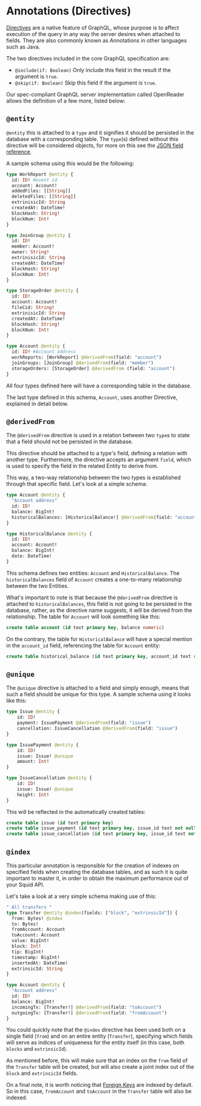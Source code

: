 # Annotations (Directives)

[Directives](https://graphql.org/learn/queries/#directives) are a native feature of GraphQL, whose purpose is to affect execution of the query in any way the server desires when attached to fields. They are also commonly known as Annotations in other languages such as Java.

The two directives included in the core GraphQL specification are:

* `@include(if: Boolean)` Only include this field in the result if the argument is `true`.
* `@skip(if: Boolean)` Skip this field if the argument is `true`.

Our spec-compliant GraphQL server implementation called OpenReader allows the definition of a few more, listed below:

## `@entity`

`@entity` this is attached to a `type` and it signifies it should be persisted in the database with a corresponding table. The `type`(s) defined without this directive will be considered objects, for more on this see the [JSON field reference](json-fields.md).

A sample schema using this would be the following:

```graphql title="schema.graphql"
type WorkReport @entity {
  id: ID! #event id
  account: Account!
  addedFiles: [[String]]
  deletedFiles: [[String]]
  extrinisicId: String
  createdAt: DateTime!
  blockHash: String!
  blockNum: Int!
}

type JoinGroup @entity {
  id: ID!
  member: Account!
  owner: String!
  extrinisicId: String
  createdAt: DateTime!
  blockHash: String!
  blockNum: Int!
}

type StorageOrder @entity {
  id: ID!
  account: Account!
  fileCid: String!
  extrinisicId: String
  createdAt: DateTime!
  blockHash: String!
  blockNum: Int!
}

type Account @entity {
  id: ID! #Account address
  workReports: [WorkReport] @derivedFrom(field: "account")
  joinGroups: [JoinGroup] @derivedFrom(field: "member")
  storageOrders: [StorageOrder] @derivedFrom (field: "account")
}
```


All four types defined here will have a corresponding table in the database.

The last type defined in this schema, `Account`, uses another Directive, explained in detail below.

## `@derivedFrom`

The `@derivedFrom` directive is used in a relation between two `type`s to state that a field should not be persisted in the database.

This directive should be attached to a type's field, defining a relation with another type. Furthermore, the directive accepts an argument `field`, which is used to specify the field in the related Entity to derive from.

This way, a two-way relationship between the two types is established through that specific field. Let's look at a simple schema:

```graphql title="schema.graphql"
type Account @entity {
  "Account address"
  id: ID!
  balance: BigInt!
  historicalBalances: [HistoricalBalance!] @derivedFrom(field: "account")
}

type HistoricalBalance @entity {
  id: ID!
  account: Account!
  balance: BigInt!
  date: DateTime!
}

```


This schema defines two entities: `Account` and `HistoricalBalance`. The `historicalBalances` field of `Account` creates a one-to-many relationship between the two Entities.

What's important to note is that because the `@derivedFrom` directive is attached to `historicalBalances`, this field is not going to be persisted in the database, rather, as the directive name suggests, it will be derived from the relationship. The table for `Account` will look something like this:

```sql
create table account (id text primary key, balance numeric)
```

On the contrary, the table for `HistoricalBalance` will have a special mention in the `account_id` field, referencing the table for `Account` entity:

```sql
create table historical_balance (id text primary key, account_id text references account(id), balance numeric)
```

## `@unique`

The `@unique` directive is attached to a field and simply enough, means that such a field should be unique for this type. A sample schema using it looks like this:

```graphql title="schema.graphql"
type Issue @entity {
    id: ID!
    payment: IssuePayment @derivedFrom(field: "issue")
    cancellation: IssueCancellation @derivedFrom(field: "issue")
}

type IssuePayment @entity {
    id: ID!
    issue: Issue! @unique
    amount: Int!
}

type IssueCancellation @entity {
    id: ID!
    issue: Issue! @unique
    height: Int!
}
```


This will be reflected in the automatically created tables:

```sql
create table issue (id text primary key)
create table issue_payment (id text primary key, issue_id text not null unique, amount numeric)
create table issue_cancellation (id text primary key, issue_id text not null unique, height int)
```

## `@index`

This particular annotation is responsible for the creation of indexes on specified fields when creating the database tables, and as such it is quite important to master it, in order to obtain the maximum performance out of your Squid API.

Let's take a look at a very simple schema making use of this:

```graphql
" All transfers "
type Transfer @entity @index(fields: ["block", "extrinsicId"]) {
  from: Bytes! @index
  to: Bytes!
  fromAccount: Account
  toAccount: Account
  value: BigInt!
  block: Int!
  tip: BigInt!
  timestamp: BigInt!
  insertedAt: DateTime!
  extrinsicId: String
}

type Account @entity {
  "Account address"
  id: ID!
  balance: BigInt!
  incomingTx: [Transfer!] @derivedFrom(field: "toAccount")
  outgoingTx: [Transfer!] @derivedFrom(field: "fromAccount")
}

```

You could quickly note that the `@index` directive has been used both on a single field (`from`) and on an entire entity (`Transfer`), specifying which fields will serve as indices of uniqueness for the entity itself (in this case, both `blocks` and `extrinsicId`).

As mentioned before, this will make sure that an index on the `from` field of the `Transfer` table will be created, but will also create a joint index out of the `block` and `extrinsicId` fields.

On a final note, it is worth noticing that [Foreign Keys](https://en.wikipedia.org/wiki/Foreign\_key) are indexed by default. So in this case, `fromAccount` and `toAccount` in the `Transfer` table will also be indexed.

